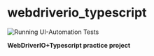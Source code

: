# webdriverio_typescript
![Running UI-Automation Tests](https://github.com/isandratskiy/webdriverio_typescript/workflows/Running%20UI-Automation%20Tests/badge.svg)

**WebDriverIO+Typescript practice project**
